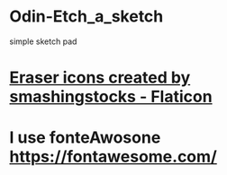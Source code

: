 # Odin-Etch_a_sketch

simple sketch pad

# <a href="https://www.flaticon.com/free-icons/eraser" title="eraser icons">Eraser icons created by smashingstocks - Flaticon</a>

# I use fonteAwosone https://fontawesome.com/
